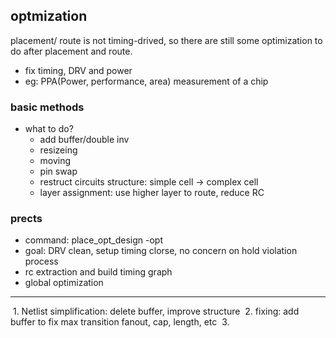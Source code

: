 ## optmization

placement/ route is not timing-drived, so there are still some optimization to do after placement and route.
+ fix timing, DRV and power
+ eg: PPA(Power, performance, area) measurement of a chip

### basic methods
+ what to do?
  - add buffer/double inv
  - resizeing
  - moving
  - pin swap
  - restruct circuits structure: simple cell -> complex cell
  - layer assignment: use higher layer to route, reduce RC
  
### prects
+ command: place_opt_design -opt
+ goal: DRV clean, setup timing clorse, no concern on hold violation
process
+ rc extraction and build timing graph
+ global optimization
---
  1. Netlist simplification: delete buffer, improve structure
  2. fixing: add buffer to fix max transition fanout, cap, length, etc
  3. 



